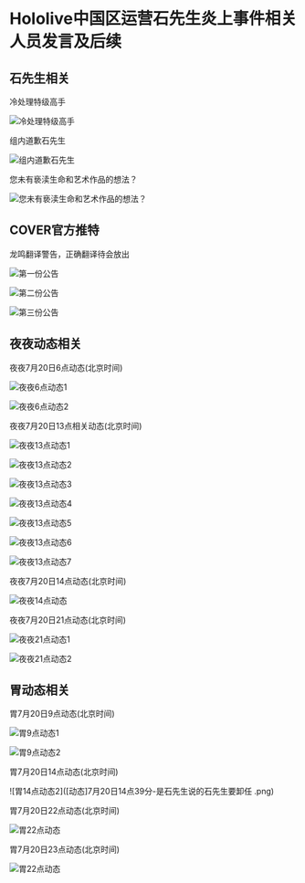 # Hololive中国区运营石先生炎上事件相关人员发言及后续
## 石先生相关
冷处理特级高手

![冷处理特级高手]([截图]一夜过后冷处理.jpg)

组内道歉石先生

![组内道歉石先生]([聊天截图]石某疑似组内道歉.jpg)

您未有亵渎生命和艺术作品的想法？

![您未有亵渎生命和艺术作品的想法？]([道歉]石某推特道歉.jpg)

## COVER官方推特
龙鸣翻译警告，正确翻译待会放出

![第一份公告]([COVER][机翻第一份公告.jpg)

![第二份公告]([COVER][机翻]第二份公告.jpg)

![第三份公告]([COVER][机翻第三份公告.jpg)

## 夜夜动态相关
夜夜7月20日6点动态(北京时间)

![夜夜6点动态1]([动态]7月20日6点未知分-夜夜第二条动态.png)

![夜夜6点动态2]([动态]7月20日6点未知分-夜夜第二条动态.png)

夜夜7月20日13点相关动态(北京时间)

![夜夜13点动态1]([动态]7月20日13点未知分-夜夜动态表示与石取得联系.jpg)

![夜夜13点动态2]([动态][动态]7月20日13点未知分-夜夜动态疑似新视频.png)

![夜夜13点动态3]([动态]7月20日13点未知分-夜夜动态.png)

![夜夜13点动态4]([动态]7月20日13点未知分-夜夜证明与石取得联系.png)

![夜夜13点动态5]([动态]7月20日13点22分-夜夜动态.png)

![夜夜13点动态6]([动态]7月20日13点40分-夜夜解释与石仍有联系的原因.png)

![夜夜13点动态7]([动态]7月20日13点40分-夜夜解散幻夜声明.png)

夜夜7月20日14点动态(北京时间)

![夜夜14点动态]([动态]7月20日14点未知分-夜夜动态表示无法联系上胃.png)

夜夜7月20日21点动态(北京时间)

![夜夜21点动态1]([动态]7月20日21点未知分-夜夜动态证明b站尝试直接联系.png)

![夜夜21点动态2]([动态]7月20日21点未知分-夜夜发动态表示信任胃的发言以及可能会开除石.png)

## 胃动态相关
胃7月20日9点动态(北京时间)

![胃9点动态1]([动态]7月20日9点未知分-胃动态说明资金克扣问题.jpg)

![胃9点动态2]([评论]承诺打款.png)

胃7月20日14点动态(北京时间)

![胃14点动态2]([动态]7月20日14点39分-是石先生说的石先生要卸任 .png)

胃7月20日22点动态(北京时间)

![胃22点动态]([动态]7月20日22点58分-胃动态说明打款问题.png)

胃7月20日23点动态(北京时间)

![胃22点动态]([动态]7月20日23点15分-胃发动态告知官推发布.png)
